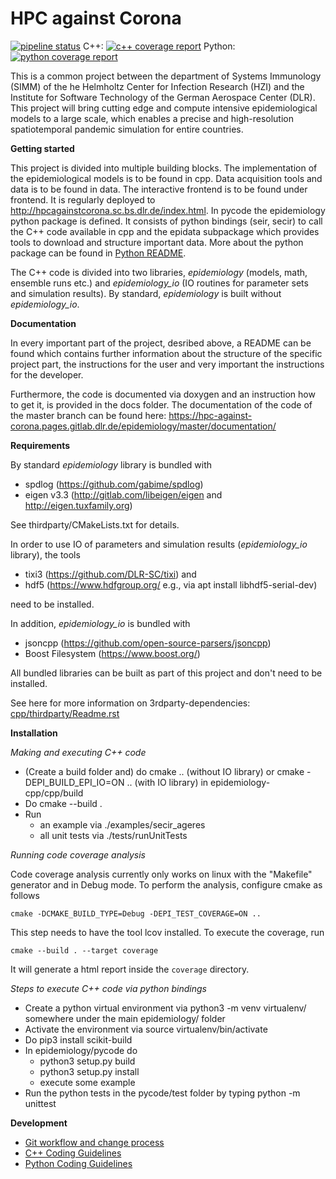 # HPC against Corona #

[![pipeline status](https://gitlab.dlr.de/hpc-against-corona/epidemiology/badges/master/pipeline.svg)](https://gitlab.dlr.de/hpc-against-corona/epidemiology/-/commits/master)
C++: [![c++ coverage report](https://gitlab.dlr.de/hpc-against-corona/epidemiology/badges/master/coverage.svg?job=test-cpp)](https://gitlab.dlr.de/hpc-against-corona/epidemiology/-/jobs/artifacts/master/file/coverage_report/index.html?job=test-cpp)
Python: [![python coverage report](https://gitlab.dlr.de/hpc-against-corona/epidemiology/badges/master/coverage.svg?job=test-py)](https://gitlab.dlr.de/hpc-against-corona/epidemiology/-/jobs/artifacts/master/file/coverage_python/index.html?job=test-py)

This is a common project between the department of Systems Immunology (SIMM) of the he Helmholtz Center for Infection Research (HZI) and the Institute for Software Technology of the German Aerospace Center (DLR). This project will bring cutting edge and compute intensive epidemiological models to a large scale, which enables a precise and high-resolution spatiotemporal pandemic simulation for entire countries.


**Getting started**

This project is divided into multiple building blocks. The implementation of the epidemiological models is to be found in cpp.
Data acquisition tools and data is to be found in data.
The interactive frontend is to be found under frontend.
It is regularly deployed to http://hpcagainstcorona.sc.bs.dlr.de/index.html.
In pycode the epidemiology python package is defined.
It consists of python bindings (seir, secir) to call the C++ code available in cpp and the epidata subpackage which provides tools to download and structure important data.
More about the python package can be found in [Python README](pycode/README.rst).

The C++ code is divided into two libraries, *epidemiology* (models, math, ensemble runs etc.) and *epidemiology_io* (IO routines for parameter sets and simulation results).
By standard, *epidemiology* is built without *epidemiology_io*.


**Documentation**

In every important part of the project, desribed above, a README can be found which contains further information about the structure of the specific project part, the instructions for the user and very important the instructions for the developer.

Furthermore, the code is documented via doxygen and an instruction how to get it, is provided in the docs folder.
The documentation of the code of the master branch can be found here:
https://hpc-against-corona.pages.gitlab.dlr.de/epidemiology/master/documentation/


**Requirements**

By standard *epidemiology* library is bundled with
 * spdlog (https://github.com/gabime/spdlog)
 * eigen v3.3 (http://gitlab.com/libeigen/eigen and http://eigen.tuxfamily.org)

See thirdparty/CMakeLists.txt for details.

In order to use IO of parameters and simulation results (*epidemiology_io* library), the tools
  * tixi3 (https://github.com/DLR-SC/tixi) and 
  * hdf5 (https://www.hdfgroup.org/ e.g., via apt install libhdf5-serial-dev)
  
need to be installed.

In addition, *epidemiology_io* is bundled with
 * jsoncpp (https://github.com/open-source-parsers/jsoncpp)
 * Boost Filesystem (https://www.boost.org/)

 All bundled libraries can be built as part of this project and don't need to be installed.

 See here for more information on 3rdparty-dependencies: [cpp/thirdparty/Readme.rst](cpp/thirdparty/Readme.rst)

**Installation** 

*Making and executing C++ code*

* (Create a build folder and) do cmake .. (without IO library) or cmake -DEPI_BUILD_EPI_IO=ON .. (with IO library) in epidemiology-cpp/cpp/build
* Do cmake --build . 
* Run 
  * an example via ./examples/secir_ageres
  * all unit tests via ./tests/runUnitTests

*Running code coverage analysis*

Code coverage analysis currently only works on linux with the "Makefile" generator and in Debug mode. To perform
the analysis, configure cmake as follows

    cmake -DCMAKE_BUILD_TYPE=Debug -DEPI_TEST_COVERAGE=ON ..

This step needs to have the tool lcov installed. To execute the coverage, run

    cmake --build . --target coverage

It will generate a html report inside the `coverage` directory.

*Steps to execute C++ code via python bindings*

*  Create a python virtual environment via python3 -m venv virtualenv/ somewhere under the main epidemiology/ folder
*  Activate the environment via source virtualenv/bin/activate
*  Do pip3 install scikit-build
*  In epidemiology/pycode do
   *  python3 setup.py build
   *  python3 setup.py install
   *  execute some example
*  Run the python tests in the pycode/test folder by typing python -m unittest

**Development**
* [Git workflow and change process](https://gitlab.dlr.de/hpc-against-corona/epidemiology/-/wikis/Git-workflow-and-change-process)
* [C++ Coding Guidelines](https://gitlab.dlr.de/hpc-against-corona/epidemiology/-/wikis/Cpp-Coding-Guidlines)
* [Python Coding Guidelines](https://gitlab.dlr.de/hpc-against-corona/epidemiology/-/wikis/Python%20Coding%20Guidelines)
